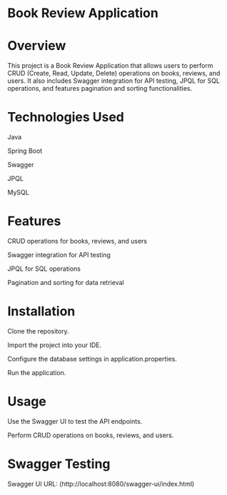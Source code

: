 # Book Review Application


# Overview
This project is a Book Review Application that allows users to perform CRUD (Create, Read, Update, Delete) operations on books, reviews, and users. It also includes Swagger integration for API testing, JPQL for SQL operations, and features pagination and sorting functionalities.

# Technologies Used
Java

Spring Boot

Swagger

JPQL

MySQL


# Features

CRUD operations for books, reviews, and users

Swagger integration for API testing

JPQL for SQL operations

Pagination and sorting for data retrieval

# Installation

Clone the repository.

Import the project into your IDE.

Configure the database settings in application.properties.

Run the application.


# Usage

Use the Swagger UI to test the API endpoints.

Perform CRUD operations on books, reviews, and users.

# Swagger Testing

Swagger UI URL: (http://localhost:8080/swagger-ui/index.html)

